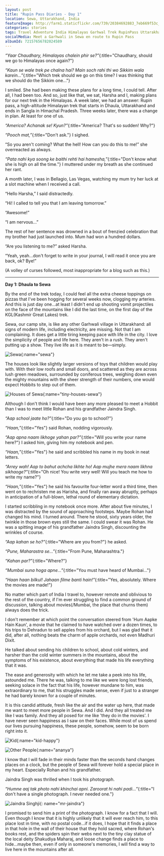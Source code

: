 ```yaml
---
layout: post
title: "Rupin Pass Diaries - Day 1"
location: Sewa, Uttarakhand, India
featureImage: http://farm1.staticflickr.com/739/20384692883_7eb669f53c_c.jpg
categories: stories
tags: Travel Adventure India Himalayas Garhwal Trek RupinPass Uttarakhand People 
socialMedia: Meet a Garhwali in Sewa en route to Rupin Pass
albumId: 72157656782024589
---
```


_“Yaar Chaudhary, Himalayas chalein phir se?”_{:title="Chaudhary, should we go to Himalayas once again?"}

_“Kaun se wale trek pe chalna hai? Main soch rahi thi wo Sikkim wala karein...”_{:title="Which trek should we go on this time? I was thinking that we should do the Sikkim one..."}

I smiled. She had been making these plans for a long time, I could tell. After all, I had been too. 
And so, just like that, we sat, Harsha and I, making plans for our next trek in the Himalayas. A week later, we had an answer: Rupin pass, a high-altitude Himalayan trek that starts in Dhaula, Uttarakhand and ends in Sangla in Himachal Pradesh. Three weeks later, there was a change in plan. At least for one of us.

_“America? Achanak se! Kyun?”_{:title="America? That's so sudden! Why?"}

_“Pooch mat,”_{:title="Don't ask."} I sighed.

“So you aren't coming? What the hell! How can you do this to me!” she overreacted as always.

_“Pata nahi kya soong ke baithi rehti hai hamesha,”_{:title="Don't know what she is high on all the time."} I muttered under my breath as she continued her rant.

A month later, I was in Bellagio, Las Vegas, watching my mum try her luck at a slot machine when I received a call.

“Hello Harsha,” I said distractedly. 

“Hi! I called to tell you that I am leaving tomorrow.”

“Awesome!”

“I am nervous...”

The rest of her sentence was drowned in a bout of frenzied celebration that my brother had just launched into. Mum had won a hundred dollars.

“Are you listening to me?” asked Harsha.

“Yeah, yeah...don't forget to write in your journal, I will read it once you are back, ok? Bye!” 

(A volley of curses followed, most inappropriate for a blog such as this.)

***

**Day 1: Dhaula to Sewa**

By the end of the trek today, I could feel all the extra cheese toppings on pizzas that I've been hogging for several weeks now, clogging my arteries. And this is just day one...at least I didn't end up shooting vomit projectiles on the face of the mountains like I did the last time, on the first day of the KGL(Kashmir Great Lakes) trek.  
	
Sewa, our camp site, is like any other Garhwali village in Uttarakhand: all signs of modern life, including electricity, are missing. Not that I am complaining. It does get a little tiring keeping pace with life in the city. I love the simplicity of people and life here. They aren't in a rush. They aren't putting up a show. They live life as it is meant to be—simply. 

![Sewa](){:name="sewa"}

The houses look like slightly larger versions of toys that children would play with. With their low roofs and small doors, and scattered as they are across lush green meadows, surrounded by coniferous trees, weighing down even the mighty mountains with the sheer strength of their numbers, one would expect Hobbits to step out of them. 

![Houses of Sewa](){:name="tiny-houses-sewa"}

Although I don't think I would have been any more pleased to meet a Hobbit than I was to meet little Rohan and his grandfather Jaindra Singh. 

_“Aap school jaate ho?”_{:title="Do you go to school?"}

_“Haan,”_{:title="Yes"} said Rohan, nodding vigorously.

_“Aap apna naam likhoge yahan par?”_{:title="Will you write your name here?"} I asked him, giving him my notebook and pen.

_“Haan,”_{:title="Yes"} he said and scribbled his name in my book in neat letters.

_“Arrey wah! Aap to bahut achcha likhte ho! Aap mujhe mera naam likhna sikhaoge?”_{:title="Oh nice! You write very well! Will you teach me how to write my name?"}

_“Haan,”_{:title="Yes"} he said his favourite four-letter word a third time, then went on to rechristen me as Harisha, and finally ran away abruptly, perhaps in anticipation of a full-blown, lethal round of elementary dictation. 

I started scribbling in my notebook once more. After about five minutes, I was distracted by the sound of approaching footsteps. Maybe Rohan had changed his mind. I turned around. There he stood, sixty years older, the twinkle in those brown eyes still the same. I could swear it was Rohan. He was a spitting image of his grandfather Jaindra Singh, discounting the wrinkles of course.

_“Aap kahan se ho?”_{:title="Where are you from?"} he asked.

_“Pune, Maharastra se...”_{:title="From Pune, Maharashtra."}

_“Kahan par?”_{:title="Where?"}

_“Mumbai suna hoga apne...”_{:title="You must have heard of Mumbai..."}

_“Haan haan bilkul! Jahaan filme banti hain!”_{:title="Yes, absolutely. Where the movies are made!"}

No matter which part of India I travel to, however remote and oblivious to the rest of the country, if I'm ever struggling to find a common ground of discussion, talking about movies(/Mumbai, the place that churns them) always does the trick.

I don't remember at which point the conversation steered from 'Hum Aapke Hain Kaun', a movie that he claimed to have watched over a dozen times, to his trips to Dehradun to sell apples from his orchard, but I was glad that it did, after all, nothing beats the charm of apple orchards, not even Madhuri Dixit. 

He talked about sending his children to school, about cold winters, and harsher than the cold winter summers in the mountains, about the symptoms of his existence, about everything that made his life everything that it was. 

The ease and generosity with which he let me take a peek into his life, astounded me. There he was, talking to me like we were long lost friends, seeking solace in the fact that his life, however mundane to him, was extraordinary to me, that his struggles made sense, even if just to a stranger he had barely known for a couple of minutes.

It is this candid attitude, fresh like the air and the water up here, that made me want to meet more people in Sewa. And I did. And they all treated me like I was family. And they all posed for me like 'they do in the movies'. I have never seen happiness as I saw on their faces. While most of us spend our lives pursuing happiness, these people, somehow, seem to be born right into it. 

![Kid](){:name="kid-happy"}


![Other People](){:name="ananya"}

I know that I will fade in their minds faster than the seconds hand changes places on a clock, but the people of Sewa will forever hold a special place in my heart. Especially Rohan and his grandfather.

Jaindra Singh was thrilled when I took his photograph.

_“Humne aaj tak photo nahi khinchai apni. Zaroorat hi nahi padi...”_{:title="I don't have a single photograph. I never needed one."}

![Jaindra Singhji](){: name="mr-jaindra"}

I promised to send him a print of the photograph. I know for a fact that I will. Even though I know that it is highly unlikely that it will ever reach him, to this place lost in time, with no postal code...if it does, I hope that it finds a place in that hole in the wall of their house that they hold sacred, where Rohan's books rest, and the spiders spin their webs next to the tiny clay statue of the local deity Shakudiya Maharaj, and loose change finds a place to hide...maybe then, even if only in someone's memories, I will find a way to live here in the mountains after all.